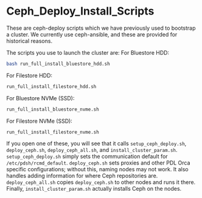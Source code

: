 # Ceph_Deploy_Install_Scripts
These are ceph-deploy scripts which we have previously used to bootstrap a
cluster.
We currently use ceph-ansible, and these are provided for historical reasons.

The scripts you use to launch the cluster are:
For Bluestore HDD:
```bash
bash run_full_install_bluestore_hdd.sh
```
For Filestore HDD:
```bash
run_full_install_filestore_hdd.sh
```
For Bluestore NVMe (SSD):
```bash
run_full_install_bluestore_nvme.sh
```
For Filestore NVMe (SSD):
```bash
run_full_install_filestore_nvme.sh
```

If you open one of these, you will see that it calls ``setup_ceph_deploy.sh``,
``deploy_ceph.sh``, ``deploy_ceph_all.sh``, and ``install_cluster_param.sh``.
``setup_ceph_deploy.sh`` simply sets the communication default for `/etc/pdsh/rcmd_default`.
``deploy_ceph.sh`` sets proxies and other PDL Orca specific configurations;
without this, naming nodes may not work.
It also handles adding information for where Ceph repositories are.
``deploy_ceph_all.sh`` copies ``deploy_ceph.sh`` to other nodes and runs it
there.
Finally, ``install_cluster_param.sh`` actually installs Ceph on the nodes.
